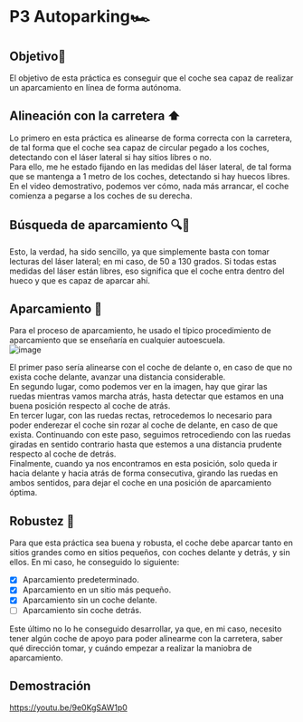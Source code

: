 # P3 Autoparking🏎️

## Objetivo🚗
El objetivo de esta práctica es conseguir que el coche sea capaz de realizar un aparcamiento en línea de forma autónoma. 

## Alineación con la carretera ⬆️​
Lo primero en esta práctica es alinearse de forma correcta con la carretera, de tal forma que el coche sea capaz de circular pegado a los coches, detectando con el láser lateral si hay sitios libres o no.  
Para ello, me he estado fijando en las medidas del láser lateral, de tal forma que se mantenga a 1 metro de los coches, detectando si hay huecos libres. En el video demostrativo, podemos ver cómo, nada más arrancar, el coche comienza a pegarse a los coches de su derecha.

## Búsqueda de aparcamiento 🔍​🚕​
Esto, la verdad, ha sido sencillo, ya que simplemente basta con tomar lecturas del láser lateral; en mi caso, de 50 a 130 grados. Si todas estas medidas del láser están libres, eso significa que el coche entra dentro del hueco y que es capaz de aparcar ahí.

## Aparcamiento 🚦
Para el proceso de aparcamiento, he usado el típico procedimiento de aparcamiento que se enseñaría en cualquier autoescuela.  
![image](https://github.com/user-attachments/assets/8155465a-a18b-4ee0-bef0-dd60f34616c1)

El primer paso sería alinearse con el coche de delante o, en caso de que no exista coche delante, avanzar una distancia considerable.  
En segundo lugar, como podemos ver en la imagen, hay que girar las ruedas mientras vamos marcha atrás, hasta detectar que estamos en una buena posición respecto al coche de atrás.  
En tercer lugar, con las ruedas rectas, retrocedemos lo necesario para poder enderezar el coche sin rozar al coche de delante, en caso de que exista. Continuando con este paso, seguimos retrocediendo con las ruedas giradas en sentido contrario hasta que estemos a una distancia prudente respecto al coche de detrás.  
Finalmente, cuando ya nos encontramos en esta posición, solo queda ir hacia delante y hacia atrás de forma consecutiva, girando las ruedas en ambos sentidos, para dejar el coche en una posición de aparcamiento óptima.

## Robustez 🦾​
Para que esta práctica sea buena y robusta, el coche debe aparcar tanto en sitios grandes como en sitios pequeños, con coches delante y detrás, y sin ellos. En mi caso, he conseguido lo siguiente:

- [x] Aparcamiento predeterminado.
- [x] Aparcamiento en un sitio más pequeño.
- [x] Aparcamiento sin un coche delante. 
- [ ] Aparcamiento sin coche detrás.

Este último no lo he conseguido desarrollar, ya que, en mi caso, necesito tener algún coche de apoyo para poder alinearme con la carretera, saber qué dirección tomar, y cuándo empezar a realizar la maniobra de aparcamiento.

## Demostración
https://youtu.be/9e0KgSAW1p0
